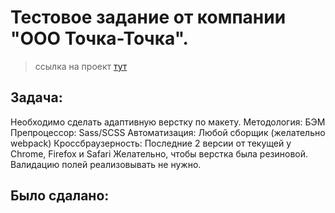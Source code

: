 ﻿# Тестовое задание от компании "ООО Точка-Точка". 
> ссылка на проект <a href="https://isaagverdiev.github.io/Test-task/">тут</a>

## Задача:
  Необходимо сделать адаптивную верстку по макету.
  Методология: БЭМ
  Препроцессор: Sass/SCSS
  Автоматизация: Любой сборщик (желательно webpack)
  Кроссбраузерность: Последние 2 версии от текущей у Chrome, Firefox и Safari
  Желательно, чтобы верстка была резиновой. Валидацию полей реализовывать не нужно.

## Было сдалано:
